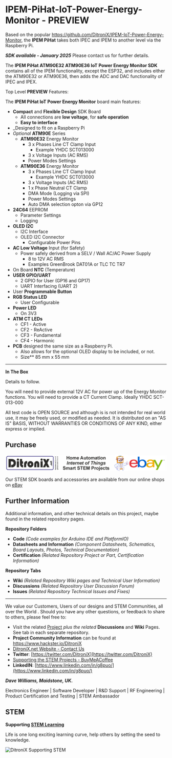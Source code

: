 # IPEM-PiHat-IoT-Power-Energy-Monitor - PREVIEW

Based on the popular https://github.com/DitroniX/IPEM-IoT-Power-Energy-Monitor, the **IPEM PiHat** takes both IPEC and IPEM to another level via the Raspberry Pi.

***SDK available - January 2025***   Please contact us for further details.

The **IPEM PiHat ATM90E32 ATM90E36 IoT Power Energy Monitor SDK** contains all of the IPEM functionality, except the ESP32, and includes either the ATM90E32 or ATM90E36, then adds the ADC and DAC functionality of IPEC and IPEX.

Top Level **PREVIEW** Features:

The  **IPEM PiHat IoT Power Energy Monitor**  board main features:

-   **Compact**  and  **Flexible Design**  SDK Board
    -   All connections are  **low voltage**, for  **safe operation**
    -   **Easy to interface**
-   _Designed to fit on a Raspberry Pi
-   _Optional_  **ATM90E**  Series
    -   **ATM90E32**  Energy Monitor
        -   3 x Phases Line CT Clamp Input
            -   Example YHDC SCT013000
        -   3 x Voltage Inputs (AC RMS)
        -   Power Modes Settings
    -   **ATM90E36**  Energy Monitor
        -   3 x Phases Line CT Clamp Input
            -   Example YHDC SCT013000
        -   3 x Voltage Inputs (AC RMS)
        -   1 x Phase Neutral CT Clamp
        -   DMA Mode (Logging via SPI)
        -   Power Modes Settings
        -   Auto DMA selection opton via GP12
-   **24C64**  EEPROM
    -   Parameter Settings
    -   Logging
-   **OLED I2C**
    -   I2C Interface
    -   OLED I2C Connector
        -   Configurable Power Pins
-   **AC Low Voltage**  Input (for Safety)
    -   Power safely derived from a SELV / Wall AC/AC Power Supply
        -   8 to 12V AC RMS
        -   Examples GreenBrook DAT01A or TLC TC TR7
-   On Board  **NTC**  (Temperature)
-   **USER GPIO/UART**
    -   2 GPIO for User (GP16 and GP17)
    -   UART Interfacing (UART 2)
-   User  **Programmable Button**
-   **RGB Status LED**
    -   User Configurable
-   **Power LED**
    -   On 3V3
-   **ATM CT LEDs**
    -   CF1 - Active
    -   CF2 - ReActive
    -   CF3 - Fundamental
    -   CF4 - Harmonic
-   **PCB** designed the same size as a Raspberry Pi.
    -   Also allows for the optional OLED display to be included, or not.
    -   Size**  85 mm x 55 mm


------------

**In The Box**

Details to follow.

You will need to provide external 12V AC for power up of the Energy Monitor functions. You will need to provide a CT Current Clamp. Ideally YHDC SCT-013-000

All test code is OPEN SOURCE and although is is not intended for real world use, it may be freely used, or modified as needed. It is distributed on an "AS IS" BASIS, WITHOUT WARRANTIES OR CONDITIONS OF ANY KIND, either express or implied.

## **Purchase**
[![Display-Type-B](https://raw.githubusercontent.com/DitroniX/DitroniX/main/Files/DitroniX.net%20STEM%20IoT%20eBay.jpg?raw=true)](https://www.ebay.co.uk/usr/ditronixuk)

Our STEM SDK boards and accessories are available from our online shops on [eBay](https://www.ebay.co.uk/usr/ditronixuk) 
## **Further Information**

Additional information, and other technical details on this project, maybe found in the related repository pages.

**Repository Folders**

 - **Code** *(Code examples for Arduino  IDE and PlatformIO)*
 -  **Datasheets and Information** *(Component Datasheets, Schematics, Board Layouts, Photos, Technical Documentation)*
 - **Certification** *(Related Repository Project or Part, Certification Information)*

**Repository Tabs**

 - **Wiki** *(Related Repository Wiki pages and Technical User Information)*
 - **Discussions** *(Related Repository User Discussion Forum)*
 - **Issues** *(Related Repository Technical Issues and Fixes)*

***

We value our Customers, Users of our designs and STEM Communities, all over the World . Should you have any other questions, or feedback to share to others, please feel free to:

* Visit the related [Project](https://github.com/DitroniX?tab=repositories) *plus the related* **Discussions** and **Wiki** Pages.  See tab in each separate repository.
* **Project Community Information** can be found at https://www.hackster.io/DitroniX
* [DitroniX.net Website - Contact Us](https://ditronix.net/contact/)
* **Twitter**: [https://twitter.com/DitroniX](https://twitter.com/DitroniX)
* [Supporting the STEM Projects - BuyMeACoffee](https://www.buymeacoffee.com/DitroniX)
*  **LinkedIN**: [https://www.linkedin.com/in/g8puo/](https://www.linkedin.com/in/g8puo/)

***Dave Williams, Maidstone, UK.***

Electronics Engineer | Software Developer | R&D Support | RF Engineering | Product Certification and Testing | STEM Ambassador

## STEM

**Supporting [STEM Learning](https://www.stem.org.uk/)**

Life is one long exciting learning curve, help others by setting the seed to knowledge.

![DitroniX Supporting STEM](https://hackster.imgix.net/uploads/attachments/1606838/stem_ambassador_-_100_volunteer_badge_edxfxlrfbc1_bjdqharfoe1_xbqi2KUcri.png?auto=compress%2Cformat&w=540&fit=max)
